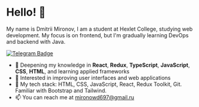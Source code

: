 # Hello! 👋

My name is Dmitrii Mironov, I am a student at Hexlet College, studying web development. My focus is on frontend, but I'm gradually learning DevOps and backend with Java.

<a href="https://t.me/IIsllaw">
  <img src="https://img.shields.io/badge/Telegram-blue?logo=telegram&logoColor=white" alt="Telegram Badge"/>
</a>

- 🌱 Deepening my knowledge in **React**, **Redux**, **TypeScript**, **JavaScript**, **CSS**, **HTML**, and learning applied frameworks
- 🤔 Interested in improving user interfaces and web applications
- 💼 My tech stack: HTML, CSS, JavaScript, React, Redux Toolkit, Git. Familiar with Bootstrap and Tailwind.
- 📫 You can reach me at [mironowd697@gmail.ru](mailto:mironowd697@gmail.com)

